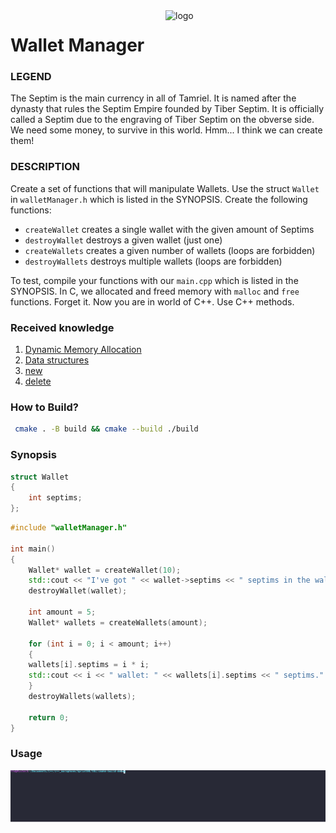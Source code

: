<img src="https://i.imgur.com/Uc0FJxE.gif" align="right" alt="logo" width="256px">

# Wallet Manager

### LEGEND

The Septim is the main currency in all of Tamriel. It is named after the dynasty that
rules the Septim Empire founded by Tiber Septim. It is officially called a Septim due to
the engraving of Tiber Septim on the obverse side.
We need some money, to survive in this world. Hmm... I think we can create them!

### DESCRIPTION

Create a set of functions that will manipulate Wallets. Use the struct `Wallet` in `walletManager.h`
which is listed in the SYNOPSIS.
Create the following functions:
* `createWallet` creates a single wallet with the given amount of Septims
* `destroyWallet` destroys a given wallet (just one)
* `createWallets` creates a given number of wallets (loops are forbidden)
* `destroyWallets` destroys multiple wallets (loops are forbidden)

To test, compile your functions with our `main.cpp` which is listed in the SYNOPSIS. In C,
we allocated and freed memory with `malloc` and `free` functions. Forget it. Now you are in
world of C++. Use C++ methods.

### Received knowledge
1. [Dynamic Memory Allocation](http://www.cplusplus.com/doc/tutorial/dynamic/)
1. [Data structures](http://www.cplusplus.com/doc/Tutorial/structures/)
2. [new](https://en.cppreference.com/w/cpp/language/new)
3. [delete](https://en.cppreference.com/w/cpp/language/delete)

### How to Build?
```bash
 cmake . -B build && cmake --build ./build
 ```

### Synopsis
```c++
struct Wallet 
{
    int septims;
};
```

```c++
#include "walletManager.h"

int main() 
{
    Wallet* wallet = createWallet(10);
    std::cout << "I've got " << wallet->septims << " septims in the wallet." << std::endl;
    destroyWallet(wallet);
    
    int amount = 5;
    Wallet* wallets = createWallets(amount);
    
    for (int i = 0; i < amount; i++) 
    {
    wallets[i].septims = i * i;
    std::cout << i << " wallet: " << wallets[i].septims << " septims." << std::endl;
    }
    destroyWallets(wallets);
    
    return 0;
}
```

### Usage
![Usage](.local/usage.svg)